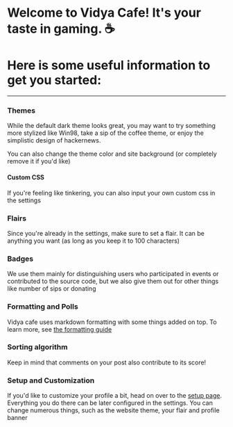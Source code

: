 # Welcome to Vidya Cafe! It's your taste in gaming. ☕
# Here is some useful information to get you started:
---
### Themes
While the default dark theme looks great, you may want to try something more stylized like Win98, take a sip of the coffee theme, or enjoy the simplistic design of hackernews.

You can also change the theme color and site background (or completely remove it if you'd like)
#### Custom CSS
If you're feeling like tinkering, you can also input your own custom css in the settings

### Flairs
Since you're already in the settings, make sure to set a flair. It can be anything you want (as long as you keep it to 100 characters)

### Badges
We use them mainly for distinguishing users who participated in events or contributed to the source code, but we also give them out for other things like number of sips or donating

### Formatting and Polls
Vidya cafe uses markdown formatting with some things added on top. To learn more, see [the formatting guide](/formatting)

### Sorting algorithm
Keep in mind that comments on your post also contribute to its score!

### Setup and Customization
If you'd like to customize your profile a bit, head on over to the [setup page](/setup). Everything you do there can be later configured in the settings. You can change numerous things, such as the website theme, your flair and profile banner




